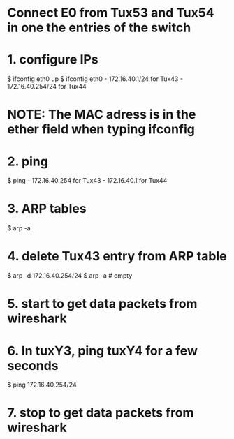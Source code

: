 # Connect E0 from Tux53 and Tux54 in one the entries of the switch

# 1. configure IPs
$ ifconfig eth0 up
$ ifconfig eth0 <IP>
    - 172.16.40.1/24 for Tux43
    - 172.16.40.254/24 for Tux44
# NOTE: The MAC adress is in the ether field when typing ifconfig

# 2. ping 
$ ping <IP>
    - 172.16.40.254 for Tux43
    - 172.16.40.1 for Tux44

# 3. ARP tables
$ arp -a

# 4. delete Tux43 entry from ARP table 
$ arp -d 172.16.40.254/24
$ arp -a  # empty

# 5. start to get data packets from wireshark

# 6. In tuxY3, ping tuxY4 for a few seconds
$ ping 172.16.40.254/24

# 7. stop to get data packets from wireshark


